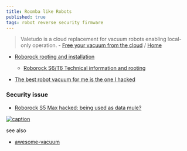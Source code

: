```yaml
---
title: Roomba like Robots
published: true
tags: robot reverse security firmware
---
```

> Valetudo is a cloud replacement for vacuum robots enabling local-only operation. - [Free your vacuum from the cloud](https://github.com/Hypfer/Valetudo) / [Home](https://valetudo.cloud/pages/companion_apps/valeronoi.html)

- [Roborock rooting and installation](https://valetudo.cloud/pages/installation/roborock.html)
	- [Roborock S6/T6 Technical information and rooting](https://www.youtube.com/watch?v=r_04K5SPEXI)
    
- [The best robot vacuum for me is the one I hacked](https://www.theverge.com/23934731/valetudo-robot-vacuum-hacking)


### Security issue
- [Roborock S5 Max hacked: being used as data mule?](https://www.reddit.com/r/Roborock/comments/kpvrj5/roborock_s5_max_hacked_being_used_as_data_mule/)

[![caption](XXX_url_XXX) ]()


see also
- [awesome-vacuum](https://github.com/awesome-vacuum/awesome-vacuum?tab=readme-ov-file#awesome-vacuum)
